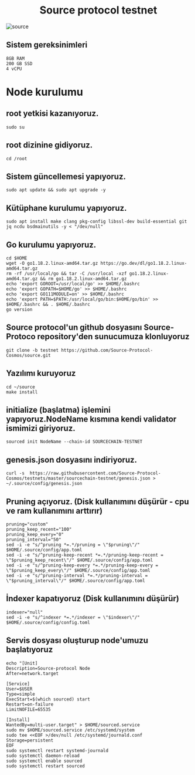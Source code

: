 # <h1 align="center">Source protocol testnet</h1>

![source](https://user-images.githubusercontent.com/73015593/185471712-a54652ec-9421-4a60-98e4-e0db7a63ddc5.jpg)

## Sistem gereksinimleri
```
8GB RAM
200 GB SSD
4 vCPU
```

# Node kurulumu

## root yetkisi kazanıyoruz.
```
sudo su
```

## root dizinine gidiyoruz.
```
cd /root
```

## Sistem güncellemesi yapıyoruz.
```
sudo apt update && sudo apt upgrade -y
```


## Kütüphane kurulumu yapıyoruz.
```
sudo apt install make clang pkg-config libssl-dev build-essential git jq ncdu bsdmainutils -y < "/dev/null"
```


## Go kurulumu yapıyoruz.
```
cd $HOME
wget -O go1.18.2.linux-amd64.tar.gz https://go.dev/dl/go1.18.2.linux-amd64.tar.gz
rm -rf /usr/local/go && tar -C /usr/local -xzf go1.18.2.linux-amd64.tar.gz && rm go1.18.2.linux-amd64.tar.gz
echo 'export GOROOT=/usr/local/go' >> $HOME/.bashrc
echo 'export GOPATH=$HOME/go' >> $HOME/.bashrc
echo 'export GO111MODULE=on' >> $HOME/.bashrc
echo 'export PATH=$PATH:/usr/local/go/bin:$HOME/go/bin' >> $HOME/.bashrc && . $HOME/.bashrc
go version
```

## Source protocol'un github dosyasını Source-Protoco repository'den sunucumuza klonluyoruz
```
git clone -b testnet https://github.com/Source-Protocol-Cosmos/source.git
```

## Yazılımı kuruyoruz
```
cd ~/source
make install
```

## initialize (başlatma) işlemini yapıyoruz.NodeName kısmına kendi validator ismimizi giriyoruz.
```
sourced init NodeName --chain-id SOURCECHAIN-TESTNET
```

## genesis.json dosyasını indiriyoruz.
```
curl -s  https://raw.githubusercontent.com/Source-Protocol-Cosmos/testnets/master/sourcechain-testnet/genesis.json > ~/.source/config/genesis.json
```

## Pruning açıyoruz. (Disk kullanımını düşürür - cpu ve ram kullanımını arttırır) 
```
pruning="custom"
pruning_keep_recent="100"
pruning_keep_every="0"
pruning_interval="50"
sed -i -e "s/^pruning *=.*/pruning = \"$pruning\"/" $HOME/.source/config/app.toml
sed -i -e "s/^pruning-keep-recent *=.*/pruning-keep-recent = \"$pruning_keep_recent\"/" $HOME/.source/config/app.toml
sed -i -e "s/^pruning-keep-every *=.*/pruning-keep-every = \"$pruning_keep_every\"/" $HOME/.source/config/app.toml
sed -i -e "s/^pruning-interval *=.*/pruning-interval = \"$pruning_interval\"/" $HOME/.source/config/app.toml
```

## İndexer kapatıyoruz (Disk kullanımını düşürür) 
```
indexer="null"
sed -i -e "s/^indexer *=.*/indexer = \"$indexer\"/" $HOME/.source/config/config.toml
```

## Servis dosyası oluşturup node'umuzu başlatıyoruz
```
echo "[Unit]
Description=Source-protocol Node
After=network.target

[Service]
User=$USER
Type=simple
ExecStart=$(which sourced) start
Restart=on-failure
LimitNOFILE=65535

[Install]
WantedBy=multi-user.target" > $HOME/sourced.service
sudo mv $HOME/sourced.service /etc/systemd/system
sudo tee <<EOF >/dev/null /etc/systemd/journald.conf
Storage=persistent
EOF
sudo systemctl restart systemd-journald
sudo systemctl daemon-reload
sudo systemctl enable sourced
sudo systemctl restart sourced
```










